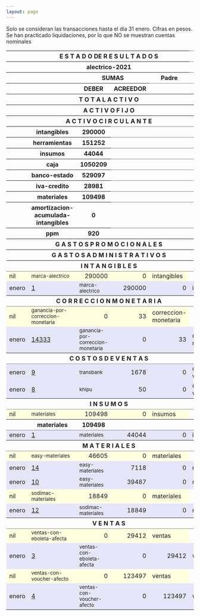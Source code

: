 ```yaml
--- 
layout: page
--- 
```



Solo se consideran las transacciones hasta el día 31	enero.
Cifras en pesos.
Se han practicado liquidaciones, por lo que NO se muestran cuentas nominales
<table rules='groups'>
<style> tfoot {  border: 3px solid black;  } </style> 
<thead> <th></th><th colspan='4'> E S T A D O  DE R E S U L T A D O S </th> </thead>
<thead> <th></th><th colspan='4'> alectrico-2021</th></thead>
<thead> <th></th><th> </th> <th align='center' colspan= '2'>SUMAS</th><th> Padre </th> </thead>
<thead> <th></th><th></th>  <th>DEBER</th> <th>ACREEDOR</th> </thead>
<tbody>
<thead> <th></th><th colspan='4'> T O T A L    A C T I V O  </th> <th> 2155124</th> </thead>
<thead> <th></th><th colspan='4'> A C T I V O    F I J O</th> <th> 436419</th> </thead>
<thead> <th></th><th colspan='4'> A C T I V O    C I R C U L A N T E</th> <th> 1718705</th> </thead>
<thead> <th></th><th>intangibles</th><th> 290000</th> </thead>
<thead> <th></th><th>herramientas</th><th> 151252</th> </thead>
<thead> <th></th><th>insumos</th><th> 44044</th> </thead>
<thead> <th></th><th>caja</th><th> 1050209</th> </thead>
<thead> <th></th><th>banco-estado</th><th> 529097</th> </thead>
<thead> <th></th><th>iva-credito</th><th> 28981</th> </thead>
<thead> <th></th><th>materiales</th><th> 109498</th> </thead>
<thead> <th></th><th>amortizacion-acumulada-intangibles</th><th> 0</th> </thead>
<thead> <th></th><th>ppm</th><th> 920</th> </thead>
<thead> <th></th><th colspan='4'> G A S T O S    P R O M O C I O N A L E S </th> <th> 0</th> </thead>
<thead> <th></th><th colspan='4'> G A S T O S     A D M I N I S T R A T I V O S </th> <th> 0</th></thead>
<thead> <th></th><th colspan='4'> I N T A N G I B L E S </th> <th>290000</th> </thead>
<tr style='background-color: lightyellow'>
<td>nil</td><td><small> marca-alectrico </small> </td> <td align='right'> 290000</td> <td align='right'>0</td> <td> intangibles</td>
</tr>
<tr style='background-color: lavender'>
<td> enero</td><td> <a href= '/alectrico-2021/libro-diario#Partida-1'>1</a></td><td><small> marca-alectrico </small> </td> <td align='right'> 290000</td> <td align='right'>0</td> <td> intangibles</td>
</tr>
<thead> <th></th><th colspan='4'> C O R R E C C I O N    M O N E T A R I A</th><th> 33</th> </thead>
<tr  style='background-color: lightyellow'>
<td>nil</td><td><small> ganancia-por-correccion-monetaria </small> </td> <td align='right'> 0</td> <td align='right'>33</td> <td> correccion-monetaria</td>
</tr>
<tr style='background-color: lavender'>
<td> enero</td><td> <a href= '/alectrico-2021/libro-diario#Partida-14333'>14333</a></td><td><small> ganancia-por-correccion-monetaria </small> </td> <td align='right'> 0</td> <td align='right'>33</td> <td> correccion-monetaria</td>
</tr>
<thead> <th></th><th colspan='4'> C O S T O S   D E    V E N T A S </th> <th> 1728</th></thead>
<tr style='background-color: lavender'>
<td> enero</td><td> <a href= '/alectrico-2021/libro-diario#Partida-9'>9</a></td><td><small> transbank </small> </td> <td align='right'> 1678</td> <td align='right'>0</td> <td> costos-de-ventas</td>
</tr>
<tr style='background-color: lavender'>
<td> enero</td><td> <a href= '/alectrico-2021/libro-diario#Partida-8'>8</a></td><td><small> khipu </small> </td> <td align='right'> 50</td> <td align='right'>0</td> <td> costos-de-ventas</td>
</tr>
<thead> <th></th><th colspan='4'> I N S U M O S</th> <th>44044</th></thead>
<tr  style='background-color: lightyellow'>
<td> nil</td><td><small> materiales </small> </td> <td align='right'> 109498</td> <td align='right'>0</td> <td> insumos</td>
</tr>
<thead> <th></th><th>materiales</th><th> 109498</th> </thead>
<tr style='background-color: lavender'>
<td> enero</td><td><a href= '/alectrico-2021/libro-diario#Partida-1'>1</a></td><td><small> materiales </small> </td> <td align='right'> 44044</td> <td align='right'>0</td> <td> insumos</td>
</tr>
<thead> <th></th><th colspan='4'> M A T E R I A L E S </th> <th> 109498</th> </thead>
<tr  style='background-color: lightyellow'>
<td> nil</td><td><small> easy-materiales </small> </td> <td align='right'> 46605</td> <td align='right'>0</td> <td> materiales</td>
</tr>
<tr style='background-color: lavender'>
<td> enero</td><td><a href= '/alectrico-2021/libro-diario#Partida-14'>14</a></td><td><small> easy-materiales </small> </td> <td align='right'> 7118</td> <td align='right'>0</td> <td> materiales</td>
</tr>
<tr style='background-color: lavender'>
<td> enero</td><td><a href= '/alectrico-2021/libro-diario#Partida-10'>10</a></td><td><small> easy-materiales </small> </td> <td align='right'> 39487</td> <td align='right'>0</td> <td> materiales</td>
</tr>
<tr  style='background-color: lightyellow'>
<td> nil</td><td><small> sodimac-materiales </small> </td> <td align='right'> 18849</td> <td align='right'>0</td> <td> materiales</td>
</tr>
<tr style='background-color: lavender'>
<td> enero</td><td><a href= '/alectrico-2021/libro-diario#Partida-12'>12</a></td><td><small> sodimac-materiales </small> </td> <td align='right'> 18849</td> <td align='right'>0</td> <td> materiales</td>
</tr>
<thead> <th></th><th colspan='4'> V E N T A S </th><th> 152909</th> </thead>
<tr  style='background-color: lightyellow'>
<td>nil</td><td><small> ventas-con-eboleta-afecta </small> </td> <td align='right'> 0</td> <td align='right'>29412</td> <td> ventas</td>
</tr>
<tr style='background-color: lavender'>
<td> enero</td><td><a href= '/alectrico-2021/libro-diario#Partida-3'>3</a></td> <td><small> ventas-con-eboleta-afecta </small> </td> <td align='right'> 0</td> <td align='right'>29412</td> <td> ventas</td>
</tr>
<tr  style='background-color: lightyellow'>
<td>nil</td><td><small> ventas-con-voucher-afecto </small> </td> <td align='right'> 0</td> <td align='right'>123497</td> <td> ventas</td>
</tr>
<tr style='background-color: lavender'>
<td> enero</td><td><a href= '/alectrico-2021/libro-diario#Partida-4'>4</a></td> <td><small> ventas-con-voucher-afecto </small> </td> <td align='right'> 0</td> <td align='right'>123497</td> <td> ventas</td>
</tr>
